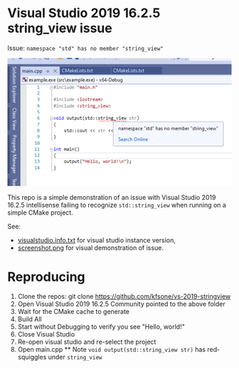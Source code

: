 # Visual Studio 2019 16.2.5 string\_view issue

Issue: `namespace "std" has no member "string_view"`

![screenshot](screenshot.png)

This repo is a simple demonstration of an issue with Visual Studio 2019 16.2.5
intellisense failing to recognize `std::string_view` when running on a simple
CMake project.

See:

- [visualstudio.info.txt](visualstudio.info.txt) for visual studio instance version,
- [screenshot.png](screenshot.png) for visual demonstration of issue.

# Reproducing

1. Clone the repos: git clone https://github.com/kfsone/vs-2019-stringview
2. Open Visual Studio 2019 16.2.5 Community pointed to the above folder
3. Wait for the CMake cache to generate
4. Build All
5. Start without Debugging to verify you see "Hello, world!"
6. Close Visual Studio
7. Re-open visual studio and re-select the project
8. Open main.cpp
** Note `void output(std::string_view str)` has red-squiggles under `string_view`

